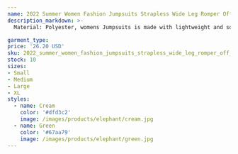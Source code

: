 ```yaml
---
name: 2022 Summer Women Fashion Jumpsuits Strapless Wide Leg Romper Off The Shoulder Ruched Beach Overall Elegant Solid Backless Holiday Outfit
description_markdown: >-
  Material: Polyester, womens Jumpsuits is made with lightweight and soft material that makes you feeling well for the soft skin.Loose cut make you feel comfort and cool all day. Features:strapless,pure color,draped,long,loose fit,backless. Makes you look so beautiful,cute,fashion and elegant. Easy to wear and cool, match heels or sandals will look well.This sexiness jumpsuit will make you be more charming. Occasion: Streetwear, school, date, beach, Tik Tok, casual daily, shopping, Valentine's Day, night out, party, vacation, BBQ, dance,performance. For all seasons, spring, summer, autumn, winter wear. Washing introduction:Hand wash recommended,avoid using bleach,DO NOT washing with hot water,and hang to dry.syi

garment_type:
price: '26.20 USD'
sku: 2022_summer_women_fashion_jumpsuits_strapless_wide_leg_romper_off_the_shoulder_ruched_beach_overall_elegant_solid_backless_holiday_outfit
stock: 10
sizes:
- Small
- Medium
- Large
- XL
styles:
  - name: Cream
    color: '#dfd3c2'
    image: /images/products/elephant/cream.jpg
  - name: Green
    color: '#67aa79'
    image: /images/products/elephant/green.jpg
---
```

